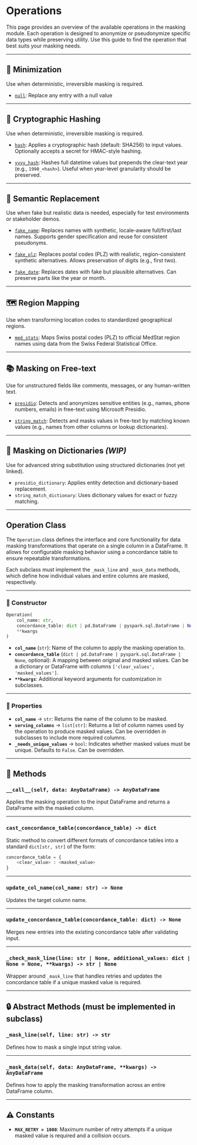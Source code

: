 # Operations

This page provides an overview of the available operations in the masking module. Each operation is designed to anonymize or pseudonymize specific data types while preserving utility. Use this guide to find the operation that best suits your masking needs.

---

## 🔐 Minimization

Use when deterministic, irreversible masking is required.

- [`null`](./operation_null.md):
  Replace any entry with a null value

---

## 🔐 Cryptographic Hashing

Use when deterministic, irreversible masking is required.

- [`hash`](./operation_hash.md):
  Applies a cryptographic hash (default: SHA256) to input values. Optionally accepts a secret for HMAC-style hashing.

- [`yyyy_hash`](./operation_yyyy_hash.md):
  Hashes full datetime values but prepends the clear-text year (e.g., `1990_<hash>`). Useful when year-level granularity should be preserved.

---

## 🧠 Semantic Replacement

Use when fake but realistic data is needed, especially for test environments or stakeholder demos.

- [`fake_name`](./operation_fake_name.md):
  Replaces names with synthetic, locale-aware full/first/last names. Supports gender specification and reuse for consistent pseudonyms.

- [`fake_plz`](./operation_fake_plz.md):
  Replaces postal codes (PLZ) with realistic, region-consistent synthetic alternatives. Allows preservation of digits (e.g., first two).

- [`fake_date`](./operation_fake_date.md):
  Replaces dates with fake but plausible alternatives. Can preserve parts like the year or month.

---

## 🗺️ Region Mapping

Use when transforming location codes to standardized geographical regions.

- [`med_stats`](./operation_med_stats.md):
  Maps Swiss postal codes (PLZ) to official MedStat region names using data from the Swiss Federal Statistical Office.

---

## 📚 Masking on Free-text

Use for unstructured fields like comments, messages, or any human-written text.

- [`presidio`](./operation_presidio.md):
  Detects and anonymizes sensitive entities (e.g., names, phone numbers, emails) in free-text using Microsoft Presidio.

- [`string_match`](./operation_string_match.md):
  Detects and masks values in free-text by matching known values (e.g., names from other columns or lookup dictionaries).

---

## 🧩 Masking on Dictionaries *(WIP)*

Use for advanced string substitution using structured dictionaries (not yet linked).

- `presidio_dictionary`: Applies entity detection and dictionary-based replacement.
- `string_match_dictionary`: Uses dictionary values for exact or fuzzy matching.

---

## Operation Class

The `Operation` class defines the interface and core functionality for data masking transformations that operate on a single column in a DataFrame. It allows for configurable masking behavior using a concordance table to ensure repeatable transformations.

Each subclass must implement the `_mask_line` and `_mask_data` methods, which define how individual values and entire columns are masked, respectively.

---

### 🔧 Constructor

```python
Operation(
    col_name: str,
    concordance_table: dict | pd.DataFrame | pyspark.sql.DataFrame | None = None,
    **kwargs
)
```

- **`col_name`** (`str`): Name of the column to apply the masking operation to.
- **`concordance_table`** (`dict | pd.DataFrame | pyspark.sql.DataFrame | None`, optional): A mapping between original and masked values. Can be a dictionary or DataFrame with columns `['clear_values', 'masked_values']`.
- **`**kwargs`**: Additional keyword arguments for customization in subclasses.

---

### 📌 Properties

- **`col_name`** → `str`: Returns the name of the column to be masked.
- **`serving_columns`** → `list[str]`: Returns a list of column names used by the operation to produce masked values. Can be overridden in subclasses to include more required columns.
- **`_needs_unique_values`** → `bool`: Indicates whether masked values must be unique. Defaults to `False`. Can be overridden.

---

## 🔄 Methods

### `__call__(self, data: AnyDataFrame) -> AnyDataFrame`

Applies the masking operation to the input DataFrame and returns a DataFrame with the masked column.

---

### `cast_concordance_table(concordance_table) -> dict`

Static method to convert different formats of concordance tables into a standard `dict[str, str]` of the form:

```python
concordance_table = {
    <clear_value> : <masked_value>
}
```

---

### `update_col_name(col_name: str) -> None`

Updates the target column name.

---

### `update_concordance_table(concordance_table: dict) -> None`

Merges new entries into the existing concordance table after validating input.

---

### `_check_mask_line(line: str | None, additional_values: dict | None = None, **kwargs) -> str | None`

Wrapper around `_mask_line` that handles retries and updates the concordance table if a unique masked value is required.

---

## 🔒 Abstract Methods (must be implemented in subclass)

### `_mask_line(self, line: str) -> str`

Defines how to mask a single input string value.

---

### `_mask_data(self, data: AnyDataFrame, **kwargs) -> AnyDataFrame`

Defines how to apply the masking transformation across an entire DataFrame column.

---

## ⚠️ Constants

- **`MAX_RETRY = 1000`**: Maximum number of retry attempts if a unique masked value is required and a collision occurs.
